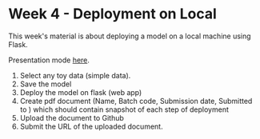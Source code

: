 # Week 4 - Deployment on Local

This week's material is about deploying a model on a local machine using Flask.

Presentation mode [here](https://gamma.app/docs/ML-Model-Deployment-Local-937mlg5h8lwe5dr).

1. Select any toy data (simple data).
2. Save the model
3. Deploy the model on flask (web app)
4. Create pdf document (Name, Batch code, Submission date, Submitted to ) which should contain snapshot of each step of deployment
5. Upload the document to Github
6. Submit the URL of the uploaded document.
